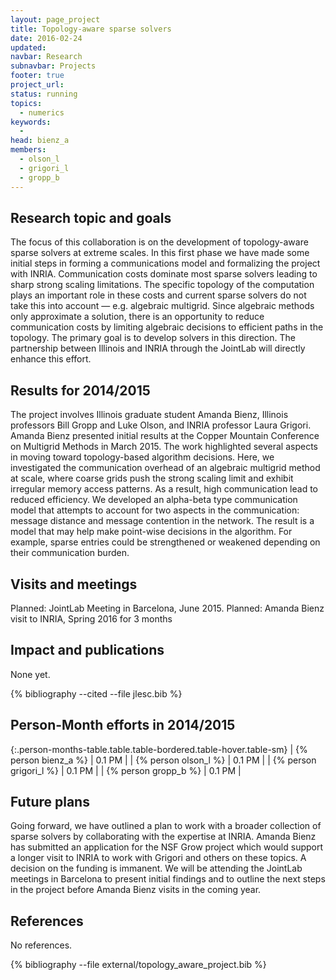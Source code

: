 ```yaml
---
layout: page_project
title: Topology-aware sparse solvers
date: 2016-02-24
updated:
navbar: Research
subnavbar: Projects
footer: true
project_url:
status: running
topics:
  - numerics
keywords:
  -
head: bienz_a
members:
  - olson_l
  - grigori_l
  - gropp_b
---
```


## Research topic and goals

The focus of this collaboration is on the development of topology-aware sparse solvers at extreme
scales. In this first phase we have made some initial steps in forming a communications
model and formalizing the project with INRIA.
Communication costs dominate most sparse solvers leading to sharp strong scaling limitations.
The specific topology of the computation plays an important role in these costs and current sparse
solvers do not take this into account — e.g. algebraic multigrid. Since algebraic methods only approximate
a solution, there is an opportunity to reduce communication costs by limiting algebraic
decisions to efficient paths in the topology.
The primary goal is to develop solvers in this direction. The partnership between Illinois and
INRIA through the JointLab will directly enhance this effort.

## Results for 2014/2015

The project involves Illinois graduate student Amanda Bienz, Illinois professors Bill Gropp
and Luke Olson, and INRIA professor Laura Grigori. Amanda Bienz presented initial results at
the Copper Mountain Conference on Multigrid Methods in March 2015. The work highlighted
several aspects in moving toward topology-based algorithm decisions. Here, we investigated the
communication overhead of an algebraic multigrid method at scale, where coarse grids push the
strong scaling limit and exhibit irregular memory access patterns. As a result, high communication
lead to reduced efficiency. We developed an alpha-beta type communication model that attempts
to account for two aspects in the communication: message distance and message contention in the
network. The result is a model that may help make point-wise decisions in the algorithm. For
example, sparse entries could be strengthened or weakened depending on their communication
burden.

## Visits and meetings

Planned: JointLab Meeting in Barcelona, June 2015. Planned: Amanda Bienz visit to INRIA,
Spring 2016 for 3 months

## Impact and publications

None yet.

{% bibliography --cited --file jlesc.bib %}


## Person-Month efforts in 2014/2015

{:.person-months-table.table.table-bordered.table-hover.table-sm}
| {% person bienz_a %}    | 0.1 PM |
| {% person olson_l %}    | 0.1 PM |
| {% person grigori_l %} | 0.1 PM |
| {% person gropp_b %}   | 0.1 PM   |

## Future plans

Going forward, we have outlined a plan to work with a broader collection of sparse solvers
by collaborating with the expertise at INRIA. Amanda Bienz has submitted an application
for the NSF Grow project which would support a longer visit to INRIA to work with Grigori
and others on these topics. A decision on the funding is immanent. We will be attending the
JointLab meetings in Barcelona to present initial findings and to outline the next steps in the
project before Amanda Bienz visits in the coming year.

## References

No references.

{% bibliography --file external/topology_aware_project.bib %}
